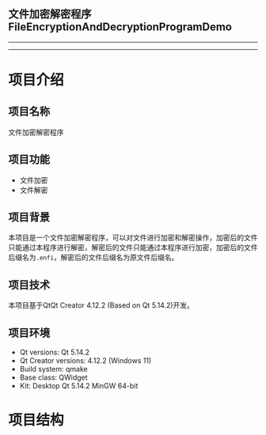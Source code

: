 文件加密解密程序FileEncryptionAndDecryptionProgramDemo
---
---
---

# 项目介绍

## 项目名称

文件加密解密程序

## 项目功能

- 文件加密
- 文件解密

## 项目背景

本项目是一个文件加密解密程序，可以对文件进行加密和解密操作，加密后的文件只能通过本程序进行解密，解密后的文件只能通过本程序进行加密，加密后的文件后缀名为`.enfi`，解密后的文件后缀名为原文件后缀名。

## 项目技术

本项目基于QtQt Creator 4.12.2 (Based on Qt 5.14.2)开发。

## 项目环境

- Qt versions: Qt 5.14.2
- Qt Creator versions: 4.12.2 (Windows 11)
- Build system: qmake
- Base class: QWidget
- Kit: Desktop Qt 5.14.2 MinGW 64-bit




# 项目结构

